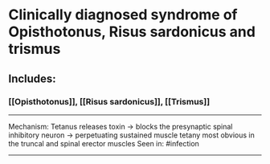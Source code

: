 # Clinically diagnosed syndrome of Opisthotonus, Risus sardonicus and trismus
## Includes:
### [[Opisthotonus]], [[Risus sardonicus]], [[Trismus]]

---
Mechanism: Tetanus releases toxin -> blocks the presynaptic spinal inhibitory neuron -> perpetuating sustained muscle tetany most obvious in the truncal and spinal erector muscles
Seen in: #infection 

---
